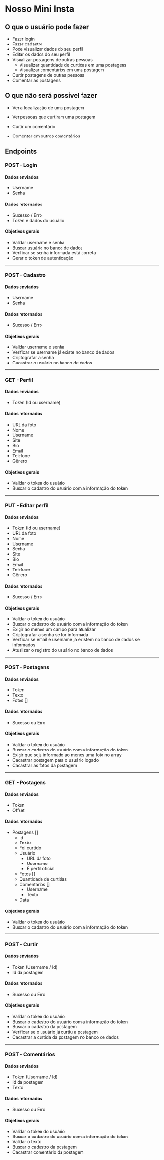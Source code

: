 # Nosso Mini Insta

## O que o usuário pode fazer

- Fazer login
- Fazer cadastro
- Pode visualizar dados do seu perfil
- Editar os dados do seu perfil
- Visualizar postagens de outras pessoas
    - Visualizar quantidade de curtidas em uma postagens
    - Visualizar comentários em uma postagem
- Curtir postagens de outras pessoas
- Comentar as postagens

## O que não será possível fazer

- Ver a localização de uma postagem

- Ver pessoas que curtiram uma postagem

- Curtir um comentário

- Comentar em outros comentários

  

## Endpoints

### POST - Login

#### Dados enviados
- Username
- Senha

#### Dados retornados
- Sucesso / Erro
- Token e dados do usuário

#### Objetivos gerais
- Validar username e senha
- Buscar usuário no banco de dados
- Verificar se senha informada está correta
- Gerar o token de autenticação

---

### POST - Cadastro

#### Dados enviados
- Username
- Senha

#### Dados retornados
- Sucesso / Erro

#### Objetivos gerais
- Validar username e senha
- Verificar se username já existe no banco de dados
- Criptografar a senha
- Cadastrar o usuário no banco de dados

---

### GET - Perfil

#### Dados enviados
- Token (Id ou username)

#### Dados retornados
- URL da foto
- Nome
- Username
- Site
- Bio
- Email
- Telefone
- Gênero

#### Objetivos gerais
- Validar o token do usuário
- Buscar o cadastro do usuário com a informação do token

---

### PUT - Editar perfil

#### Dados enviados
- Token (Id ou username)
- URL da foto
- Nome
- Username
- Senha
- Site
- Bio
- Email
- Telefone
- Gênero

#### Dados retornados
- Sucesso / Erro

#### Objetivos gerais
- Validar o token do usuário
- Buscar o cadastro do usuário com a informação do token
- Exigir ao menos um campo para atualizar
- Criptografar a senha se for informada
- Verificar se email e username já existem no banco de dados se informados
- Atualizar o registro do usuário no banco de dados  

---

### POST - Postagens

#### Dados enviados
- Token
- Texto
- Fotos []

#### Dados retornados
- Sucesso ou Erro

#### Objetivos gerais
- Validar o token do usuário
- Buscar o cadastro do usuário com a informação do token
- Exigir que seja informado ao menos uma foto no array
- Cadastrar postagem para o usuário logado
- Cadastrar as fotos da postagem

---

### GET - Postagens

#### Dados enviados
- Token
- Offset

#### Dados retornados
- Postagens []
    - Id
    - Texto
    - Foi curtido
    - Usuário
        - URL da foto
        - Username
        - É perfil oficial
    - Fotos []
    - Quantidade de curtidas
    - Comentários []
        - Username
        - Texto
    - Data

#### Objetivos gerais
- Validar o token do usuário
- Buscar o cadastro do usuário com a informação do token

---

### POST - Curtir

#### Dados enviados
- Token (Username / Id)
- Id da postagem

#### Dados retornados
- Sucesso ou Erro

#### Objetivos gerais
- Validar o token do usuário
- Buscar o cadastro do usuário com a informação do token
- Buscar o cadastro da postagem
- Verificar se o usuário já curtiu a postagem
- Cadastrar a curtida da postagem no banco de dados

---

### POST - Comentários

#### Dados enviados
- Token (Username / Id)
- Id da postagem
- Texto

#### Dados retornados
- Sucesso ou Erro

#### Objetivos gerais
- Validar o token do usuário
- Buscar o cadastro do usuário com a informação do token
- Validar o texto
- Buscar o cadastro da postagem
- Cadastrar comentário da postagem